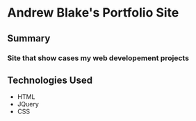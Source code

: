 <h1>Andrew Blake's Portfolio Site</h1>

<h2>Summary</h2>
<h3>Site that show cases my web developement projects</h3>

<h2>Technologies Used</h2>
<ul>
	<li>HTML</li>
	<li>JQuery</li>
	<li>CSS</li>
</ul>
